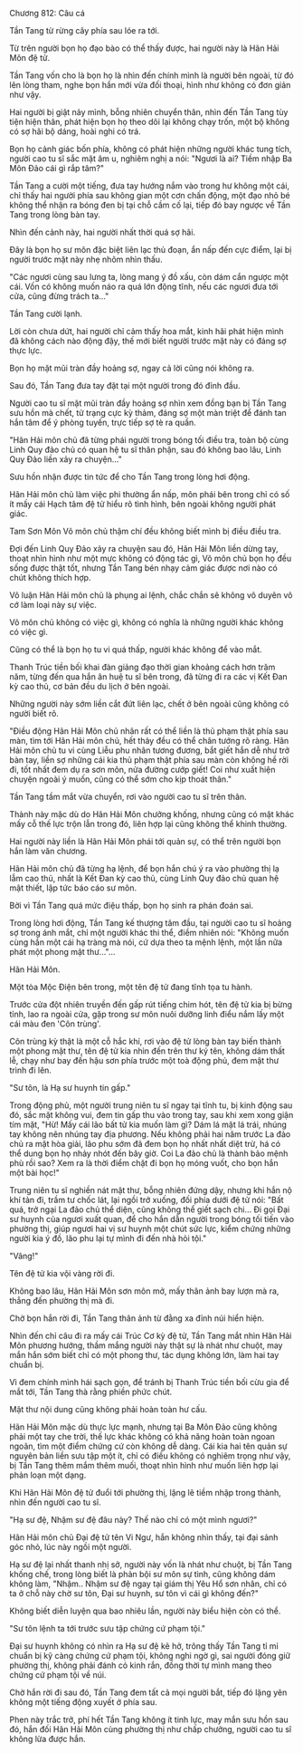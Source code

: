 




Chương 812: Câu cá


Tần Tang từ rừng cây phía sau lóe ra tới.

Từ trên người bọn họ đạo bào có thể thấy được, hai người này là Hãn Hải Môn đệ tử.

Tần Tang vốn cho là bọn họ là nhìn đến chính mình là người bên ngoài, từ đó lên lòng tham, nghe bọn hắn mới vừa đối thoại, hình như không có đơn giản như vậy.

Hai người bị giật nảy mình, bỗng nhiên chuyển thân, nhìn đến Tần Tang tùy tiện hiện thân, phát hiện bọn họ theo dõi lại không chạy trốn, một bộ không có sợ hãi bộ dáng, hoài nghi có trá.

Bọn họ cảnh giác bốn phía, không có phát hiện những người khác tung tích, người cao tu sĩ sắc mặt âm u, nghiêm nghị a nói: "Ngươi là ai? Tiềm nhập Ba Môn Đảo cái gì rắp tâm?"

Tần Tang a cười một tiếng, đưa tay hướng nắm vào trong hư không một cái, chỉ thấy hai người phía sau không gian một cơn chấn động, một đạo nhỏ bé không thể nhận ra bóng đen bị tại chỗ cầm cố lại, tiếp đó bay ngược về Tần Tang trong lòng bàn tay.

Nhìn đến cảnh này, hai người nhất thời quá sợ hãi.

Đây là bọn họ sư môn đặc biệt liên lạc thủ đoạn, ẩn nấp đến cực điểm, lại bị người trước mặt này nhẹ nhõm nhìn thấu.

"Các ngươi cùng sau lưng ta, lòng mang ý đồ xấu, còn dám cắn ngược một cái. Vốn có không muốn náo ra quá lớn động tĩnh, nếu các ngươi đưa tới cửa, cũng đừng trách ta..."

Tần Tang cười lạnh.

Lời còn chưa dứt, hai người chỉ cảm thấy hoa mắt, kinh hãi phát hiện mình đã không cách nào động đậy, thế mới biết người trước mặt này có đáng sợ thực lực.

Bọn họ mặt mũi tràn đầy hoảng sợ, ngay cả lời cũng nói không ra.

Sau đó, Tần Tang đưa tay đặt tại một người trong đó đỉnh đầu.

Người cao tu sĩ mặt mũi tràn đầy hoảng sợ nhìn xem đồng bạn bị Tần Tang sưu hồn mà chết, tử trạng cực kỳ thảm, đáng sợ một màn triệt để đánh tan hắn tâm để ý phòng tuyến, trực tiếp sợ tè ra quần.

"Hãn Hải môn chủ đã từng phái người trong bóng tối điều tra, toàn bộ cùng Linh Quy đảo chủ có quan hệ tu sĩ thân phận, sau đó không bao lâu, Linh Quy Đảo liền xảy ra chuyện..."

Sưu hồn nhận được tin tức để cho Tần Tang trong lòng hơi động.

Hãn Hải môn chủ làm việc phi thường ẩn nấp, môn phái bên trong chỉ có số ít mấy cái Hạch tâm đệ tử hiểu rõ tình hình, bên ngoài không người phát giác.

Tam Sơn Môn Võ môn chủ thậm chí đều không biết mình bị điều điều tra.

Đợi đến Linh Quy Đảo xảy ra chuyện sau đó, Hãn Hải Môn liền dừng tay, thoạt nhìn hình như một mực không có động tác gì, Võ môn chủ bọn họ đều sống được thật tốt, nhưng Tần Tang bén nhạy cảm giác được nơi nào có chút không thích hợp.

Vô luận Hãn Hải môn chủ là phụng ai lệnh, chắc chắn sẽ không vô duyên vô cớ làm loại này sự việc.

Võ môn chủ không có việc gì, không có nghĩa là những người khác không có việc gì.

Cũng có thể là bọn họ tu vi quá thấp, người khác không để vào mắt.

Thanh Trúc tiền bối khai đàn giảng đạo thời gian khoảng cách hơn trăm năm, từng đến qua hắn ân huệ tu sĩ bên trong, đã từng đi ra các vị Kết Đan kỳ cao thủ, cơ bản đều du lịch ở bên ngoài.

Những người này sớm liền cắt đứt liên lạc, chết ở bên ngoài cũng không có người biết rõ.

"Điều động Hãn Hải Môn chủ nhân rất có thể liền là thủ phạm thật phía sau màn, tìm tới Hãn Hải môn chủ, hết thảy đều có thể chân tướng rõ ràng. Hãn Hải môn chủ tu vi cùng Liễu phu nhân tương đương, bắt giết hắn dễ như trở bàn tay, liền sợ những cái kia thủ phạm thật phía sau màn còn không hề rời đi, tốt nhất đem dụ ra sơn môn, nửa đường cướp giết! Coi như xuất hiện chuyện ngoài ý muốn, cũng có thể sớm cho kịp thoát thân."

Tần Tang tầm mắt vừa chuyển, rơi vào người cao tu sĩ trên thân.

Thành này mặc dù do Hãn Hải Môn chưởng khống, nhưng cũng có mặt khác mấy cỗ thế lực trộn lẫn trong đó, liên hợp lại cũng không thể khinh thường.

Hai người này liền là Hãn Hải Môn phái tới quản sự, có thể trên người bọn hắn làm văn chương.

Hãn Hải môn chủ đã từng hạ lệnh, để bọn hắn chú ý ra vào phường thị lạ lẫm cao thủ, nhất là Kết Đan kỳ cao thủ, cùng Linh Quy đảo chủ quan hệ mật thiết, lập tức báo cáo sư môn.

Bởi vì Tần Tang quá mức điệu thấp, bọn họ sinh ra phán đoán sai.

Trong lòng hơi động, Tần Tang kế thượng tâm đầu, tại người cao tu sĩ hoảng sợ trong ánh mắt, chỉ một người khác thi thể, điềm nhiên nói: "Không muốn cùng hắn một cái hạ tràng mà nói, cứ dựa theo ta mệnh lệnh, một lần nữa phát một phong mật thư..."...

Hãn Hải Môn.

Một tòa Mộc Điện bên trong, một tên đệ tử đang tĩnh tọa tu hành.

Trước cửa đột nhiên truyền đến gấp rút tiếng chim hót, tên đệ tử kia bị bừng tỉnh, lao ra ngoài cửa, gặp trong sư môn nuôi dưỡng linh điểu nắm lấy một cái màu đen 'Côn trùng'.

Côn trùng kỳ thật là một cỗ hắc khí, rơi vào đệ tử lòng bàn tay biến thành một phong mật thư, tên đệ tử kia nhìn đến trên thư ký tên, không dám thất lễ, chạy như bay đến hậu sơn phía trước một toà động phủ, đem mật thư trình đi lên.

"Sư tôn, là Hạ sư huynh tin gấp."

Trong động phủ, một người trung niên tu sĩ ngay tại tĩnh tu, bị kinh động sau đó, sắc mặt không vui, đem tin gấp thu vào trong tay, sau khi xem xong giận tím mặt, "Hừ! Mấy cái lão bất tử kia muốn làm gì? Dám lá mặt lá trái, nhúng tay không nên nhúng tay địa phương. Nếu không phải hai năm trước La đảo chủ ra mặt hòa giải, lão phu sớm đã đem bọn họ nhất nhất diệt trừ, há có thể dung bọn họ nhảy nhót đến bây giờ. Coi La đảo chủ là thành bảo mệnh phù rồi sao? Xem ra là thời điểm chặt đi bọn họ móng vuốt, cho bọn hắn một bài học!"

Trung niên tu sĩ nghiền nát mật thư, bỗng nhiên đứng dậy, nhưng khi hắn nộ khí tản đi, trầm tư chốc lát, lại ngồi trở xuống, đối phía dưới đệ tử nói: "Bất quá, trở ngại La đảo chủ thể diện, cũng không thể giết sạch chi... Đi gọi Đại sư huynh của ngươi xuất quan, để cho hắn dẫn người trong bóng tối tiến vào phường thị, giúp ngươi hai vị sư huynh một chút sức lực, kiểm chứng những người kia ý đồ, lão phu lại tự mình đi đến nhà hỏi tội."

"Vâng!"

Tên đệ tử kia vội vàng rời đi.

Không bao lâu, Hãn Hải Môn sơn môn mở, mấy thân ảnh bay lượn mà ra, thẳng đến phường thị mà đi.

Chờ bọn hắn rời đi, Tần Tang thân ảnh từ đằng xa đỉnh núi hiển hiện.

Nhìn đến chỉ câu đi ra mấy cái Trúc Cơ kỳ đệ tử, Tần Tang mắt nhìn Hãn Hải Môn phương hướng, thầm mắng người này thật sự là nhát như chuột, may mắn hắn sớm biết chỉ có một phong thư, tác dụng không lớn, làm hai tay chuẩn bị.

Vì đem chính mình hái sạch gọn, để tránh bị Thanh Trúc tiền bối cừu gia để mắt tới, Tần Tang thà rằng phiền phức chút.

Mật thư nội dung cũng không phải hoàn toàn hư cấu.

Hãn Hải Môn mặc dù thực lực mạnh, nhưng tại Ba Môn Đảo cũng không phải một tay che trời, thế lực khác không có khả năng hoàn toàn ngoan ngoãn, tìm một điểm chứng cứ còn không dễ dàng. Cái kia hai tên quản sự nguyên bản liền sưu tập một ít, chỉ có điều không có nghiêm trọng như vậy, bị Tần Tang thêm mắm thêm muối, thoạt nhìn hình như muốn liên hợp lại phản loạn một dạng.

Khi Hãn Hải Môn đệ tử đuổi tới phường thị, lặng lẽ tiềm nhập trong thành, nhìn đến người cao tu sĩ.

"Hạ sư đệ, Nhậm sư đệ đâu này? Thế nào chỉ có một mình ngươi?"

Hãn Hải môn chủ Đại đệ tử tên Vi Ngư, hắn không nhìn thấy, tại đại sảnh góc nhỏ, lúc này ngồi một người.

Hạ sư đệ lại nhất thanh nhị sở, người này vốn là nhát như chuột, bị Tần Tang khống chế, trong lòng biết là phản bội sư môn sự tình, cũng không dám không làm, "Nhậm.. Nhậm sư đệ ngay tại giám thị Yêu Hổ sơn nhân, chỉ có ta ở chỗ này chờ sư tôn, Đại sư huynh, sư tôn vì cái gì không đến?"

Không biết diễn luyện qua bao nhiêu lần, người này biểu hiện còn có thể.

"Sư tôn lệnh ta tới trước sưu tập chứng cứ phạm tội."

Đại sư huynh không có nhìn ra Hạ sư đệ kẽ hở, trông thấy Tần Tang tỉ mỉ chuẩn bị kỹ càng chứng cứ phạm tội, không nghi ngờ gì, sai người đóng giữ phường thị, không phải đánh cỏ kinh rắn, đồng thời tự mình mang theo chứng cứ phạm tội về núi.

Chờ hắn rời đi sau đó, Tần Tang đem tất cả mọi người bắt, tiếp đó lặng yên không một tiếng động xuyết ở phía sau.

Phen này trắc trở, phí hết Tần Tang không ít tinh lực, may mắn sưu hồn sau đó, hắn đối Hãn Hải Môn cùng phường thị như chấp chưởng, người cao tu sĩ không lừa được hắn.




